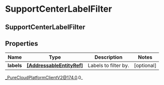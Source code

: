 # SupportCenterLabelFilter

## SupportCenterLabelFilter

## Properties

|Name | Type | Description | Notes|
|------------ | ------------- | ------------- | -------------|
| **labels** | [**[AddressableEntityRef]**]([AddressableEntityRef]) | Labels to filter by. | [optional] |



_PureCloudPlatformClientV2@174.0.0_

